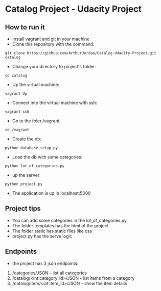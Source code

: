 # Catalog Project - Udacity Project
## How to run it
* Install vagrant and git in your machine
* Clone this repository with the command:
```
git clone https://github.com/ArthurJordao/Catalog-Udacity-Project.git catalog
```
* Change your directory to project's folder:
```
cd catalog
```
* Up the virtual machine:
```
vagrant Up
```
* Connect into the virtual machine with ssh:
```
vagrant ssh
```
* Go to the foler /vagrant
```
cd /vagrant
```
* Create the db:
```
python database_setup.py
```
* Load the db with some categories:
```
python lot_of_categories.py
```
* up the server:
```
python project.py
```
* The application is up in localhost:5000

## Project tips
* You can add some categories in the lot_of_categories.py
* The folder templates has the html of the project
* The folder static has static files like css
* project.py has the serve logic

## Endpoints
* the project has 3 json endpoints:
1. /categories/JSON - list all categories
2. /catalog/\<int:category_id\>/JSON  - list items from a category
3. /catalog/item/\<int:item_id\>/JSON - show the item details
